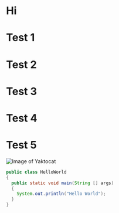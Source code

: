 # Hi
# Test 1
# Test 2
# Test 3
# Test 4
# Test 5
![Image of Yaktocat](https://octodex.github.com/images/yaktocat.png)
```java
public class HelloWorld
{
  public static void main(String [] args)
  {
    System.out.println("Hello World");
  }
}
```
